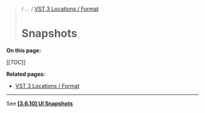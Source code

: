 > / ... / [VST 3 Locations / Format](Index.md)
> 
> # Snapshots

**On this page:**

[[_TOC_]]

**Related pages:**

- [VST 3 Locations / Format](Index.md)

---

See **[\[3.6.10\] UI Snapshots](../Change+History/3.6.10/UI+Snapshots.html)**
